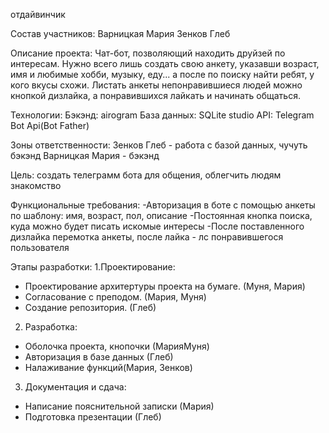отдайвинчик

Состав участников: Варницкая Мария Зенков Глеб

Описание проекта: Чат-бот, позволяющий находить друйзей по интересам. Нужно всего лишь создать свою анкету, указавши возраст, имя и любимые хобби, музыку, еду... а после по поиску найти ребят, у кого вкусы схожи. Листать анкеты непонравившиеся людей можно кнопкой дизлайка, а понравившихся лайкать и начинать общаться.

Технологии: Бэкэнд: airogram База данных: SQLite studio API: Telegram Bot Api(Bot Father)

Зоны ответственности: Зенков Глеб - работа с базой данных, чучуть бэкэнд Варницкая Мария - бэкэнд

Цель: создать телеграмм бота для общения, облегчить людям знакомство

Функциональные требования:
-Авторизация в боте с помощью анкеты по шаблону: имя, возраст, пол, описание
-Постоянная кнопка поиска, куда можно будет писать искомые интересы
-После поставленного дизлайка перемотка анкеты, после лайка - лс понравившегося пользователя

Этапы разработки:
1.Проектирование:
- Проектирование архитертуры проекта на бумаге. (Муня, Мария)
- Согласование с преподом. (Мария, Муня)
- Создание репозитория. (Глеб)
2. Разработка:
- Оболочка проекта, кнопочки (МарияМуня)
- Авторизация в базе данных (Глеб)
- Налаживание функций(Мария, Зенков)
3. Документация и сдача:
- Написание пояснительной записки (Мария)
- Подготовка презентации (Глеб)
